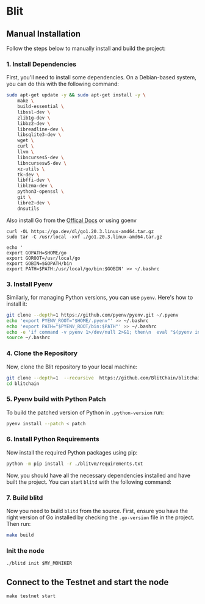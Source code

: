 # Blit

Manual Installation
-------------------

Follow the steps below to manually install and build the project:

### 1\. Install Dependencies

First, you'll need to install some dependencies. On a Debian-based system, you can do this with the following command:

```bash
sudo apt-get update -y && sudo apt-get install -y \
    make \
    build-essential \
    libssl-dev \
    zlib1g-dev \
    libbz2-dev \
    libreadline-dev \
    libsqlite3-dev \
    wget \
    curl \
    llvm \
    libncurses5-dev \
    libncursesw5-dev \
    xz-utils \
    tk-dev \
    libffi-dev \
    liblzma-dev \
    python3-openssl \
    git \
    libre2-dev \
    dnsutils
```

Also install Go from the [Offical Docs](https://go.dev/dl/) or using goenv



```
curl -OL https://go.dev/dl/go1.20.3.linux-amd64.tar.gz
sudo tar -C /usr/local -xvf ./go1.20.3.linux-amd64.tar.gz

echo '
export GOPATH=$HOME/go
export GOROOT=/usr/local/go
export GOBIN=$GOPATH/bin
export PATH=$PATH:/usr/local/go/bin:$GOBIN' >> ~/.bashrc
```

### 3\. Install Pyenv

Similarly, for managing Python versions, you can use `pyenv`. Here's how to install it:

```bash
git clone --depth=1 https://github.com/pyenv/pyenv.git ~/.pyenv
echo 'export PYENV_ROOT="$HOME/.pyenv"' >> ~/.bashrc
echo 'export PATH="$PYENV_ROOT/bin:$PATH"' >> ~/.bashrc
echo -e 'if command -v pyenv 1>/dev/null 2>&1; then\n  eval "$(pyenv init -)"\nfi' >> ~/.bashrc
source ~/.bashrc
```

### 4\. Clone the Repository

Now, clone the Blit repository to your local machine:

```bash
git clone --depth=1  --recursive  https://github.com/BlitChain/blitchain
cd blitchain
```

### 5\. Pyenv build with Python Patch

To build the patched version of Python in `.python-version` run:

```bash
pyenv install --patch < patch
```

### 6\. Install Python Requirements

Now install the required Python packages using pip:


```bash
python -m pip install -r ./blitvm/requirements.txt
```

Now, you should have all the necessary dependencies installed and have built the project. You can start `blitd` with the following command:


### 7\. Build blitd

Now you need to build `blitd` from the source. First, ensure you have the right version of Go installed by checking the `.go-version` file in the project. Then run:

```bash
make build
```


### Init the node


```
./blitd init $MY_MONIKER 
```


## Connect to the Testnet and start the node
```
make testnet start
```



